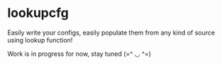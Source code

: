 # lookupcfg
Easily write your configs, easily populate them from any kind of source using lookup function!

Work is in progress for now, stay tuned (=^ ◡ ^=)
